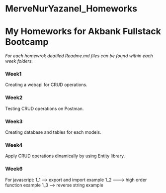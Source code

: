 # MerveNurYazanel_Homeworks
# My Homeworks for Akbank Fullstack Bootcamp

*For each homewrok deatiled Readme.md files can be found within each week folders.*

### Week1 
Creating a webapi for CRUD operations.

### Week2
Testing CRUD operations on Postman. 

### Week3
Creating database and tables for each models.

### Week4
Apply CRUD operations dinamically by using Entity library.

### Week6
For javascript:
1_1 --> export and import example
1_2 ---> high order function example
1_3 --> reverse string example


